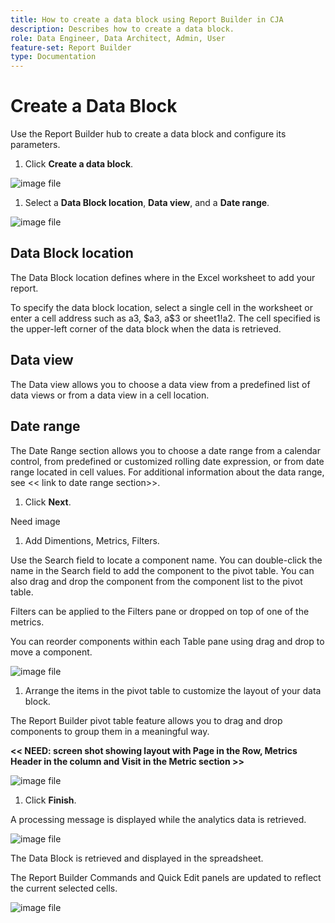```yaml
---
title: How to create a data block using Report Builder in CJA
description: Describes how to create a data block.
role: Data Engineer, Data Architect, Admin, User
feature-set: Report Builder
type: Documentation
---
```


# Create a Data Block

Use the Report Builder hub to create a data block and configure its parameters.

1.  Click **Create a data block**.

 ![image file](./assets/image7.png)

1.  Select a **Data Block location**, **Data view**, and a **Date range**.

 ![image file](./assets/image8.png)

## Data Block location

The Data Block location defines where in the Excel worksheet to add your report.

 To specify the data block location, select a single cell in the worksheet or enter a cell address such as a3, \$a3, a\$3 or sheet1!a2. The cell specified is the upper-left corner of the data block when the data is retrieved.

## Data view

 The Data view allows you to choose a data view from a predefined list of data views or from a data view in a cell location.

## Date range

 The Date Range section allows you to choose a date range from a calendar control, from predefined or customized rolling date expression, or from date range located in cell values. For additional information about the data range, see \<\< link to date range section>\>.

1.  Click **Next**.

 Need image

1. Add Dimentions, Metrics, Filters.

 Use the Search field to locate a component name. You can double-click the name in the Search field to add the component to the pivot table. You can also drag and drop the component from the component list to the pivot table.

 Filters can be applied to the Filters pane or dropped on top of one of the metrics.

 You can reorder components within each Table pane using drag and drop to move a component.

 ![image file](./assets/image9.png)

1. Arrange the items in the pivot table to customize the layout of your data block.

 The Report Builder pivot table feature allows you to drag and drop components to group them in a meaningful way.

 **\<\< NEED: screen shot showing layout with Page in the Row, Metrics Header in the column and Visit in the Metric section \>\>**

 ![image file](./assets/image10.png)

1. Click **Finish**.

 A processing message is displayed while the analytics data is retrieved.

 ![image file](./assets/image11.png)

The Data Block is retrieved and displayed in the spreadsheet.

The Report Builder Commands and Quick Edit panels are updated to reflect the current selected cells.

![image file](./assets/image12.png)
